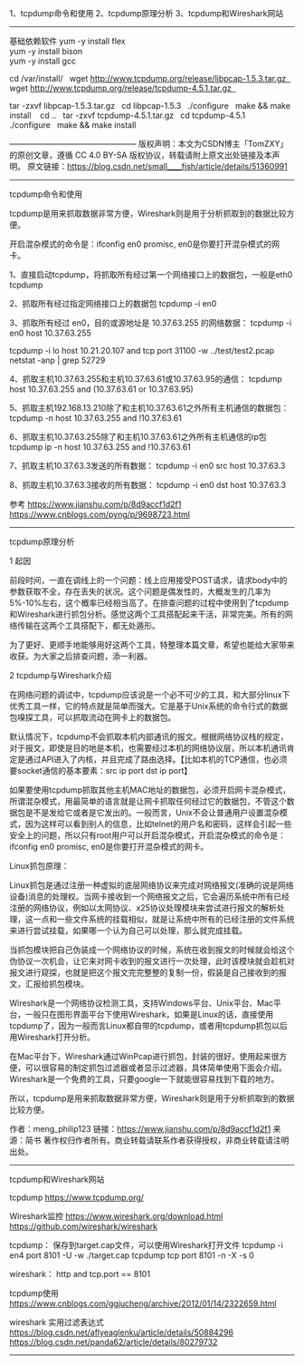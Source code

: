1、tcpdump命令和使用
2、tcpdump原理分析
3、tcpdump和Wireshark网站




---------------------------------------------------------------------------------------------------------------------

基础依赖软件
yum -y install flex  
yum -y install bison  
yum -y install gcc  



cd /var/install/  
wget http://www.tcpdump.org/release/libpcap-1.5.3.tar.gz  
wget http://www.tcpdump.org/release/tcpdump-4.5.1.tar.gz  

tar -zxvf libpcap-1.5.3.tar.gz  
cd libpcap-1.5.3  
./configure  
make && make install
  
cd ..  
tar -zxvf tcpdump-4.5.1.tar.gz  
cd tcpdump-4.5.1  
./configure  
make && make install 

————————————————
版权声明：本文为CSDN博主「TomZXY」的原创文章，遵循 CC 4.0 BY-SA 版权协议，转载请附上原文出处链接及本声明。
原文链接：https://blog.csdn.net/small____fish/article/details/51360991

---------------------------------------------------------------------------------------------------------------------
tcpdump命令和使用


tcpdump是用来抓取数据非常方便，Wireshark则是用于分析抓取到的数据比较方便。


开启混杂模式的命令是：ifconfig en0 promisc, en0是你要打开混杂模式的网卡。


1、直接启动tcpdump，将抓取所有经过第一个网络接口上的数据包，一般是eth0
tcpdump

2、抓取所有经过指定网络接口上的数据包
tcpdump -i en0

3、抓取所有经过 en0，目的或源地址是 10.37.63.255 的网络数据：
tcpdump -i en0 host 10.37.63.255

tcpdump  -i lo host 10.21.20.107 and tcp port 31100 -w ../test/test2.pcap 
netstat -anp | grep 52729



4、抓取主机10.37.63.255和主机10.37.63.61或10.37.63.95的通信：
tcpdump host 10.37.63.255 and (10.37.63.61 or 10.37.63.95)

5、抓取主机192.168.13.210除了和主机10.37.63.61之外所有主机通信的数据包：
tcpdump -n host 10.37.63.255 and !10.37.63.61

6、抓取主机10.37.63.255除了和主机10.37.63.61之外所有主机通信的ip包
tcpdump ip -n host 10.37.63.255 and !10.37.63.61

7、抓取主机10.37.63.3发送的所有数据：
tcpdump -i en0 src host 10.37.63.3

8、抓取主机10.37.63.3接收的所有数据：
tcpdump -i en0 dst host 10.37.63.3



参考
https://www.jianshu.com/p/8d9accf1d2f1
https://www.cnblogs.com/pyng/p/9698723.html


---------------------------------------------------------------------------------------------------------------------
tcpdump原理分析


1 起因

前段时间，一直在调线上的一个问题：线上应用接受POST请求，请求body中的参数获取不全，存在丢失的状况。这个问题是偶发性的，大概发生的几率为5%-10%左右，这个概率已经相当高了。在排查问题的过程中使用到了tcpdump和Wireshark进行抓包分析。感觉这两个工具搭配起来干活，非常完美。所有的网络传输在这两个工具搭配下，都无处遁形。

为了更好、更顺手地能够用好这两个工具，特整理本篇文章，希望也能给大家带来收获。为大家之后排查问题，添一利器。


2 tcpdump与Wireshark介绍

在网络问题的调试中，tcpdump应该说是一个必不可少的工具，和大部分linux下优秀工具一样，它的特点就是简单而强大。它是基于Unix系统的命令行式的数据包嗅探工具，可以抓取流动在网卡上的数据包。

默认情况下，tcpdump不会抓取本机内部通讯的报文。根据网络协议栈的规定，对于报文，即使是目的地是本机，也需要经过本机的网络协议层，所以本机通讯肯定是通过API进入了内核，并且完成了路由选择。【比如本机的TCP通信，也必须要socket通信的基本要素：src ip port dst ip port】

如果要使用tcpdump抓取其他主机MAC地址的数据包，必须开启网卡混杂模式，所谓混杂模式，用最简单的语言就是让网卡抓取任何经过它的数据包，不管这个数据包是不是发给它或者是它发出的。一般而言，Unix不会让普通用户设置混杂模式，因为这样可以看到别人的信息，比如telnet的用户名和密码，这样会引起一些安全上的问题，所以只有root用户可以开启混杂模式，开启混杂模式的命令是：ifconfig en0 promisc, en0是你要打开混杂模式的网卡。

Linux抓包原理：

Linux抓包是通过注册一种虚拟的底层网络协议来完成对网络报文(准确的说是网络设备)消息的处理权。当网卡接收到一个网络报文之后，它会遍历系统中所有已经注册的网络协议，例如以太网协议、x25协议处理模块来尝试进行报文的解析处理，这一点和一些文件系统的挂载相似，就是让系统中所有的已经注册的文件系统来进行尝试挂载，如果哪一个认为自己可以处理，那么就完成挂载。

当抓包模块把自己伪装成一个网络协议的时候，系统在收到报文的时候就会给这个伪协议一次机会，让它来对网卡收到的报文进行一次处理，此时该模块就会趁机对报文进行窥探，也就是把这个报文完完整整的复制一份，假装是自己接收到的报文，汇报给抓包模块。

Wireshark是一个网络协议检测工具，支持Windows平台、Unix平台、Mac平台，一般只在图形界面平台下使用Wireshark，如果是Linux的话，直接使用tcpdump了，因为一般而言Linux都自带的tcpdump，或者用tcpdump抓包以后用Wireshark打开分析。

在Mac平台下，Wireshark通过WinPcap进行抓包，封装的很好，使用起来很方便，可以很容易的制定抓包过滤器或者显示过滤器，具体简单使用下面会介绍。Wireshark是一个免费的工具，只要google一下就能很容易找到下载的地方。

所以，tcpdump是用来抓取数据非常方便，Wireshark则是用于分析抓取到的数据比较方便。


作者：meng_philip123
链接：https://www.jianshu.com/p/8d9accf1d2f1
来源：简书
著作权归作者所有。商业转载请联系作者获得授权，非商业转载请注明出处。


---------------------------------------------------------------------------------------------------------------------
tcpdump和Wireshark网站

tcpdump
https://www.tcpdump.org/


Wireshark监控
https://www.wireshark.org/download.html
https://github.com/wireshark/wireshark


tcpdump：
保存到target.cap文件，可以使用Wireshark打开文件
tcpdump -i en4 port 8101 -U -w ./target.cap
tcpdump tcp port 8101 -n -X -s 0


wireshark：
http  and  tcp.port == 8101



tcpdump使用
https://www.cnblogs.com/ggjucheng/archive/2012/01/14/2322659.html


wireshark 实用过滤表达式
https://blog.csdn.net/aflyeaglenku/article/details/50884296
https://blog.csdn.net/panda62/article/details/80279732


---------------------------------------------------------------------------------------------------------------------




